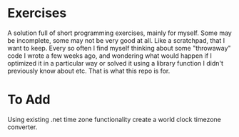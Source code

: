 Exercises
=========

A solution full of short programming exercises, mainly for myself. Some may be incomplete, some may not be very good at all.  Like a scratchpad, that I want to keep. Every so often I find myself thinking about some "throwaway" code I wrote a few weeks ago, and wondering what would happen if I optimized it in a particular way or solved it using a library function I didn't previously know about etc. That is what this repo is for.


# To Add

Using existing .net time zone functionality create a world clock timezone converter.
